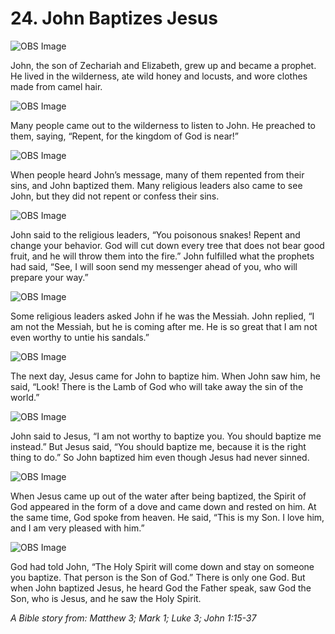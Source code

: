 # 24. John Baptizes Jesus

![OBS Image](https://cdn.door43.org/obs/jpg/360px/obs-en-24-01.jpg)

John, the son of Zechariah and Elizabeth, grew up and became a prophet. He lived in the wilderness, ate wild honey and locusts, and wore clothes made from camel hair.

![OBS Image](https://cdn.door43.org/obs/jpg/360px/obs-en-24-02.jpg)

Many people came out to the wilderness to listen to John. He preached to them, saying, “Repent, for the kingdom of God is near!”

![OBS Image](https://cdn.door43.org/obs/jpg/360px/obs-en-24-03.jpg)

When people heard John’s message, many of them repented from their sins, and John baptized them. Many religious leaders also came to see John, but they did not repent or confess their sins.

![OBS Image](https://cdn.door43.org/obs/jpg/360px/obs-en-24-04.jpg)

John said to the religious leaders, “You poisonous snakes! Repent and change your behavior. God will cut down every tree that does not bear good fruit, and he will throw them into the fire.” John fulfilled what the prophets had said, “See, I will soon send my messenger ahead of you, who will prepare your way.”

![OBS Image](https://cdn.door43.org/obs/jpg/360px/obs-en-24-05.jpg)

Some religious leaders asked John if he was the Messiah. John replied, “I am not the Messiah, but he is coming after me. He is so great that I am not even worthy to untie his sandals.”

![OBS Image](https://cdn.door43.org/obs/jpg/360px/obs-en-24-06.jpg)

The next day, Jesus came for John to baptize him. When John saw him, he said, “Look! There is the Lamb of God who will take away the sin of the world.”

![OBS Image](https://cdn.door43.org/obs/jpg/360px/obs-en-24-07.jpg)

John said to Jesus, “I am not worthy to baptize you. You should baptize me instead.” But Jesus said, “You should baptize me, because it is the right thing to do.” So John baptized him even though Jesus had never sinned.

![OBS Image](https://cdn.door43.org/obs/jpg/360px/obs-en-24-08.jpg)

When Jesus came up out of the water after being baptized, the Spirit of God appeared in the form of a dove and came down and rested on him. At the same time, God spoke from heaven. He said, “This is my Son. I love him, and I am very pleased with him.”

![OBS Image](https://cdn.door43.org/obs/jpg/360px/obs-en-24-09.jpg)

God had told John, “The Holy Spirit will come down and stay on someone you baptize. That person is the Son of God.” There is only one God. But when John baptized Jesus, he heard God the Father speak, saw God the Son, who is Jesus, and he saw the Holy Spirit.

_A Bible story from: Matthew 3; Mark 1; Luke 3; John 1:15-37_
